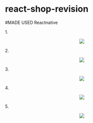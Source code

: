 # react-shop-revision

#MADE USED Reactnative

1.<p align="center"><img src="https://github.com/andihoerudin24/React-Shop-App/blob/master/1.PNG"></p>

2.<p align="center"><img src="https://github.com/andihoerudin24/React-Shop-App/blob/master/2.PNG"></p>

3.<p align="center"><img src="https://github.com/andihoerudin24/React-Shop-App/blob/master/3.PNG"></p>

4.<p align="center"><img src="https://github.com/andihoerudin24/React-Shop-App/blob/master/4.PNG"></p>

5.<p align="center"><img src="https://github.com/andihoerudin24/React-Shop-App/blob/master/5.PNG"></p>

